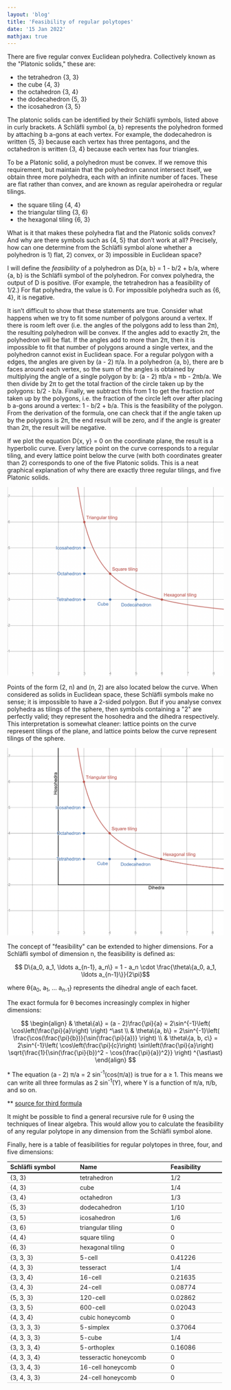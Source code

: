 ```yaml
---
layout: 'blog'
title: 'Feasibility of regular polytopes'
date: '15 Jan 2022'
mathjax: true
---
```


<style>
  .content img {
    width: min(100%, 600px);
  }

  table { border-collapse: collapse; }
  th { border-bottom: 2px solid black; }
  td { border-bottom: 1px solid lightgray; }

  th, td {
    padding-right: 50px;
  }
</style>

There are five regular convex Euclidean polyhedra. Collectively known as the "Platonic solids," these are:

* the tetrahedron {3, 3}
* the cube {4, 3}
* the octahedron {3, 4}
* the dodecahedron {5, 3}
* the icosahedron {3, 5}

The platonic solids can be identified by their Schläfli symbols, listed above in curly brackets. A Schläfli symbol {a, b} represents the polyhedron formed by attaching b a-gons at each vertex. For example, the dodecahedron is written {5, 3} because each vertex has three pentagons, and the octahedron is written {3, 4} because each vertex has four triangles.

To be a Platonic solid, a polyhedron must be convex. If we remove this requirement, but maintain that the polyhedron cannot intersect itself, we obtain three more polyhedra, each with an infinite number of faces. These are flat rather than convex, and are known as regular apeirohedra or regular tilings.

* the square tiling {4, 4}
* the triangular tiling {3, 6}
* the hexagonal tiling {6, 3}

What is it that makes these polyhedra flat and the Platonic solids convex? And why are there symbols such as {4, 5} that don’t work at all? Precisely, how can one determine from the Schläfli symbol alone whether a polyhedron is 1) flat, 2) convex, or 3) impossible in Euclidean space?

I will define the _feasibility_ of a polyhedron as D{a, b} = 1 - b/2 + b/a, where {a, b} is the Schläfli symbol of the polyhedron. For convex polyhedra, the output of D is positive. (For example, the tetrahedron has a feasibility of 1/2.) For flat polyhedra, the value is 0. For impossible polyhedra such as {6, 4}, it is negative.

It isn’t difficult to show that these statements are true. Consider what happens when we try to fit some number of polygons around a vertex. If there is room left over (i.e. the angles of the polygons add to less than 2π), the resulting polyhedron will be convex. If the angles add to exactly 2π, the polyhedron will be flat. If the angles add to more than 2π, then it is impossible to fit that number of polygons around a single vertex, and the polyhedron cannot exist in Euclidean space. For a regular polygon with a edges, the angles are given by (a - 2) π/a. In a polyhedron {a, b}, there are b faces around each vertex, so the sum of the angles is obtained by multiplying the angle of a single polygon by b: (a - 2) πb/a = πb - 2πb/a. We then divide by 2π to get the total fraction of the circle taken up by the polygons: b/2 - b/a. Finally, we subtract this from 1 to get the fraction _not_ taken up by the polygons, i.e. the fraction of the circle left over after placing b a-gons around a vertex: 1 - b/2 + b/a. This is the feasibility of the polygon. From the derivation of the formula, one can check that if the angle taken up by the polygons is 2π, the end result will be zero, and if the angle is greater than 2π, the result will be negative.

If we plot the equation D{x, y} = 0 on the coordinate plane, the result is a hyperbolic curve. Every lattice point on the curve corresponds to a regular tiling, and every lattice point below the curve (with both coordinates greater than 2) corresponds to one of the five Platonic solids. This is a neat graphical explanation of why there are exactly three regular tilings, and five Platonic solids.

![Hyperbola graph with platonic solids labeled.](hyperbola-1.png)

Points of the form (2, n) and (n, 2) are also located below the curve. When considered as solids in Euclidean space, these Schläfli symbols make no sense; it is impossible to have a 2-sided polygon. But if you analyse convex polyhedra as tilings of the sphere, then symbols containing a "2" are perfectly valid; they represent the hosohedra and the dihedra respectively. This interpretation is somewhat cleaner: lattice points on the curve represent tilings of the plane, and lattice points below the curve represent tilings of the sphere.

![Hyperbola graph with platonic solids, hosohedra, and dihedra labeled.](hyperbola-2.png)

The concept of "feasibility" can be extended to higher dimensions. For a Schläfli symbol of dimension n, the feasibility is defined as:

$$ D\{a_0, a_1, \ldots a_{n-1}, a_n\} = 1 - a_n \cdot \frac{\theta\{a_0, a_1, \ldots a_{n-1}\}}{2\pi}$$

where θ{a<sub>0</sub>, a<sub>1</sub>, ... a<sub>n-1</sub>} represents the dihedral angle of each facet.

The exact formula for θ becomes increasingly complex in higher dimensions:

$$ \begin{align}
  & \theta\{a\} = (a - 2)\frac{\pi}{a} = 2\sin^{-1}\left( \cos\left(\frac{\pi}{a}\right) \right) ^\ast \\
  & \theta\{a, b\} = 2\sin^{-1}\left( \frac{\cos(\frac{\pi}{b})}{\sin(\frac{\pi}{a})} \right) \\
  & \theta\{a, b, c\} = 2\sin^{-1}\left( \cos\left(\frac{\pi}{c}\right) \sin\left(\frac{\pi}{a}\right)
    \sqrt{\frac{1}{\sin(\frac{\pi}{b})^2 - \cos(\frac{\pi}{a})^2}} \right) ^{\ast\ast}
\end{align} $$

\* The equation (a - 2) π/a = 2 sin<sup>-1</sup>(cos(π/a)) is true for a ≥ 1. This means we can write all three formulas as 2 sin<sup>-1</sup>(Y), where Y is a function of π/a, π/b, and so on.

** [source for third formula](https://math.stackexchange.com/questions/2748840/dichoral-angle-in-4d-platonic-solid-from-schlafli-symbol/2750226#2750226)

It might be possible to find a general recursive rule for θ using the techniques of linear algebra. This would allow you to calculate the feasibility of any regular polytope in any dimension from the Schläfli symbol alone.

Finally, here is a table of feasibilities for regular polytopes in three, four, and five dimensions:

Schläfli symbol | Name | Feasibility
:-- | :-- | :--
{3, 3} | tetrahedron | 1/2
{4, 3} | cube | 1/4
{3, 4} | octahedron | 1/3
{5, 3} | dodecahedron | 1/10
{3, 5} | icosahedron | 1/6
{3, 6} | triangular tiling | 0
{4, 4} | square tiling | 0
{6, 3} | hexagonal tiling | 0
{3, 3, 3} | 5-cell | 0.41226
{4, 3, 3} | tesseract | 1/4
{3, 3, 4} | 16-cell | 0.21635
{3, 4, 3} | 24-cell | 0.08774
{5, 3, 3} | 120-cell | 0.02862
{3, 3, 5} | 600-cell | 0.02043
{4, 3, 4} | cubic honeycomb | 0
{3, 3, 3, 3} | 5-simplex | 0.37064
{4, 3, 3, 3} | 5-cube | 1/4
{3, 3, 3, 4} | 5-orthoplex | 0.16086
{4, 3, 3, 4} | tesseractic honeycomb | 0
{3, 3, 4, 3} | 16-cell honeycomb | 0
{3, 4, 3, 3} | 24-cell honeycomb | 0
